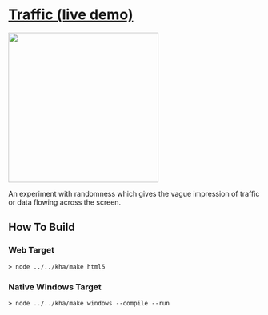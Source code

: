 # [Traffic (live demo)](https://bradlyman.github.io/get-creative-with-kha/P4-Noise/2-Traffic/)

<img src="https://bradlyman.github.io/get-creative-with-kha/P4-Noise/2-Traffic/Screenshot.png" width="300" />

An experiment with randomness which gives the vague impression of traffic or
data flowing across the screen.

## How To Build

### Web Target

```
> node ../../kha/make html5
```

### Native Windows Target

```
> node ../../kha/make windows --compile --run
```
